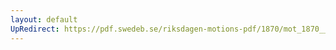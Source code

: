 ```yaml
---
layout: default
UpRedirect: https://pdf.swedeb.se/riksdagen-motions-pdf/1870/mot_1870__ak__00137.pdf
---
```


